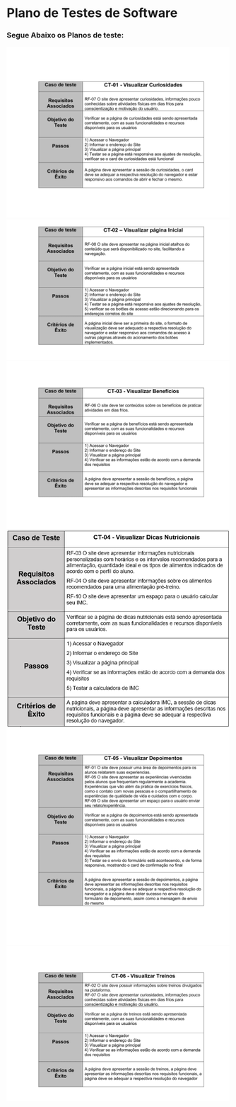 # Plano de Testes de Software

### Segue Abaixo os Planos de teste:

<img src="img/ct 01.png" alt="plano de teste 1">

<img src="img/ct 02.png" alt="plano de teste 2">

<img src="img/ct 03.png" alt="plano de teste 3">

<img src="img/ct 10.png" alt="plano de teste 4">

<img src="img/ct 05.png" alt="plano de teste 5">

<img src="img/ct 06.png" alt="plano de teste 6">
